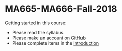 # MA665-MA666-Fall-2018

Getting started in this course:

- Please read the syllabus.
- Please make an account on [GitHub](github.com)
- Please complete items in the [Introduction](https://github.com/Mark-Kramer/BU-MA665-MA666/tree/master/Week-1%20Introduction)
